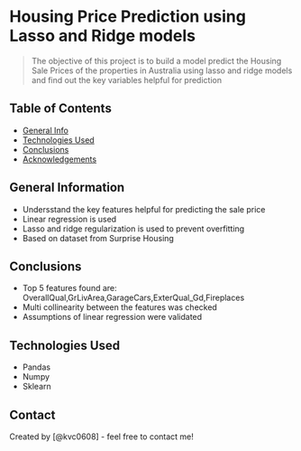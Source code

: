 # Housing Price Prediction using Lasso and Ridge models
> The objective of this project is to build a model predict the Housing Sale Prices of the properties in Australia using lasso and ridge models and find out the key variables helpful for prediction


## Table of Contents
* [General Info](#general-information)
* [Technologies Used](#technologies-used)
* [Conclusions](#conclusions)
* [Acknowledgements](#acknowledgements)

<!-- You can include any other section that is pertinent to your problem -->

## General Information
- Undersstand the key features helpful for predicting the sale price
- Linear regression is used
- Lasso and ridge regularization is used to prevent overfitting
- Based on dataset from Surprise Housing

<!-- You don't have to answer all the questions - just the ones relevant to your project. -->

## Conclusions
- Top 5 features found are: OverallQual,GrLivArea,GarageCars,ExterQual_Gd,Fireplaces
- Multi collinearity between the features was checked
- Assumptions of linear regression were validated

<!-- You don't have to answer all the questions - just the ones relevant to your project. -->


## Technologies Used
- Pandas
- Numpy
- Sklearn


## Contact
Created by [@kvc0608] - feel free to contact me!
